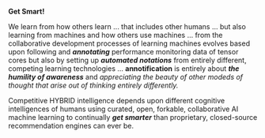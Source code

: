 **Get Smart!**

We learn from how others learn ... that includes other humans ... but also learning from machines and how others use machines ... from the collaborative development processes of learning machines evolves based upon following and ***annotating*** performance monitoring data of tensor cores but also by setting up ***automated notations*** from entirely different, competing learning technologies ... **annotification** is entirely about ***the humility of awareness*** and *appreciating the beauty of other modeds of thought that arise out of thinking entirely differently.* 

Competitive HYBRID intelligence depends upon different cognitive intelligences of humans using curated, open, forkable, collaborative AI machine learning to continually ***get smarter*** than proprietary, closed-source recommendation engines can ever be. 
